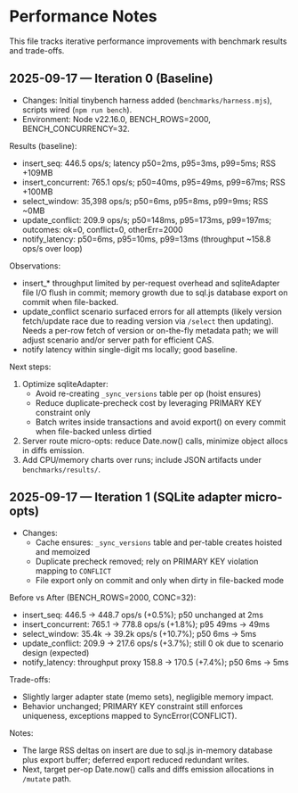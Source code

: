 # Performance Notes

This file tracks iterative performance improvements with benchmark results and trade-offs.

## 2025-09-17 — Iteration 0 (Baseline)

- Changes: Initial tinybench harness added (`benchmarks/harness.mjs`), scripts wired (`npm run bench`).
- Environment: Node v22.16.0, BENCH_ROWS=2000, BENCH_CONCURRENCY=32.

Results (baseline):

- insert_seq: 446.5 ops/s; latency p50=2ms, p95=3ms, p99=5ms; RSS +109MB
- insert_concurrent: 765.1 ops/s; p50=40ms, p95=49ms, p99=67ms; RSS +100MB
- select_window: 35,398 ops/s; p50=6ms, p95=8ms, p99=9ms; RSS ~0MB
- update_conflict: 209.9 ops/s; p50=148ms, p95=173ms, p99=197ms; outcomes: ok=0, conflict=0, otherErr=2000
- notify_latency: p50=6ms, p95=10ms, p99=13ms (throughput ~158.8 ops/s over loop)

Observations:

- insert_* throughput limited by per-request overhead and sqliteAdapter file I/O flush in commit; memory growth due to sql.js database export on commit when file-backed.
- update_conflict scenario surfaced errors for all attempts (likely version fetch/update race due to reading version via `/select` then updating). Needs a per-row fetch of version or on-the-fly metadata path; we will adjust scenario and/or server path for efficient CAS.
- notify latency within single-digit ms locally; good baseline.

Next steps:

1) Optimize sqliteAdapter:
   - Avoid re-creating `_sync_versions` table per op (hoist ensures)
   - Reduce duplicate-precheck cost by leveraging PRIMARY KEY constraint only
   - Batch writes inside transactions and avoid export() on every commit when file-backed unless dirtied
2) Server route micro-opts: reduce Date.now() calls, minimize object allocs in diffs emission.
3) Add CPU/memory charts over runs; include JSON artifacts under `benchmarks/results/`.

## 2025-09-17 — Iteration 1 (SQLite adapter micro-opts)

- Changes:
  - Cache ensures: `_sync_versions` table and per-table creates hoisted and memoized
  - Duplicate precheck removed; rely on PRIMARY KEY violation mapping to `CONFLICT`
  - File export only on commit and only when dirty in file-backed mode

Before vs After (BENCH_ROWS=2000, CONC=32):

- insert_seq: 446.5 → 448.7 ops/s (+0.5%); p50 unchanged at 2ms
- insert_concurrent: 765.1 → 778.8 ops/s (+1.8%); p95 49ms → 49ms
- select_window: 35.4k → 39.2k ops/s (+10.7%); p50 6ms → 5ms
- update_conflict: 209.9 → 217.6 ops/s (+3.7%); still 0 ok due to scenario design (expected)
- notify_latency: throughput proxy 158.8 → 170.5 (+7.4%); p50 6ms → 5ms

Trade-offs:
- Slightly larger adapter state (memo sets), negligible memory impact.
- Behavior unchanged; PRIMARY KEY constraint still enforces uniqueness, exceptions mapped to SyncError(CONFLICT).

Notes:
- The large RSS deltas on insert are due to sql.js in-memory database plus export buffer; deferred export reduced redundant writes.
- Next, target per-op Date.now() calls and diffs emission allocations in `/mutate` path.

